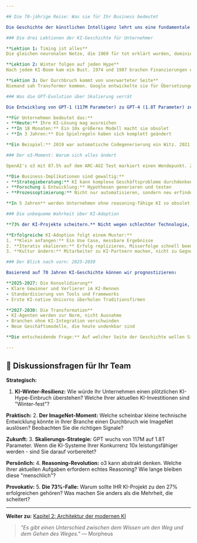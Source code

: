 ```yaml
---

## Die 70-jährige Reise: Was sie für Ihr Business bedeutet

Die Geschichte der künstlichen Intelligenz lehrt uns eine fundamentale Wahrheit: **Intelligenz ist Evolution, nicht Revolution.** Was heute unmöglich erscheint, kann morgen Realität werden. Die faszinierende Reise von Alan Turings philosophischer Frage "Can machines think?" bis zu den heute denkenden Maschinen zeigt uns, dass oft der Weg wichtiger ist als das Ziel.

### Die drei Lektionen der KI-Geschichte für Unternehmer

**Lektion 1: Timing ist alles**  
Die gleichen neuronalen Netze, die 1969 für tot erklärt wurden, dominieren heute die Welt. **Der Unterschied?** Rechenleistung, Daten und der richtige Zeitpunkt. **Für Ihr Business bedeutet das:** Die KI-Technologie, die heute zu teuer oder unreif erscheint, könnte in 18 Monaten Ihren Markt revolutionieren. Wer zu früh investiert, verbrennt Geld. Wer zu spät kommt, wird überrollt.

**Lektion 2: Winter folgen auf jeden Hype**  
Nach jedem KI-Boom kam ein Bust. 1974 und 1987 brachen Finanzierungen ein, Startups starben, Experten wechselten die Branche. **Die Überlebenden?** Unternehmen mit realistischen Erwartungen und diversifizierten Portfolios. **Ihre Strategie sollte sein:** Investieren Sie in KI, aber machen Sie sich nicht abhängig. Nutzen Sie die Technologie, aber behalten Sie menschliche Alternativen.

**Lektion 3: Der Durchbruch kommt von unerwarteter Seite**  
Niemand sah Transformer kommen. Google entwickelte sie für Übersetzungen, heute treiben sie die gesamte KI-Revolution. ImageNet war ein akademischer Wettbewerb, keine kommerzielle Initiative. **Die Implikation:** Beobachten Sie nicht nur Ihre direkten Konkurrenten. Die disruption kommt oft aus der Forschung, von Quereinsteigern oder aus anderen Branchen.

### Was die GPT-Evolution über Skalierung verrät

Die Entwicklung von GPT-1 (117M Parameter) zu GPT-4 (1.8T Parameter) zeigt ein brutales Muster: **Jede Größenordnung bringt qualitative Sprünge.** 

**Für Unternehmen bedeutet das:**
- **Heute:** Ihre KI-Lösung mag ausreichen
- **In 18 Monaten:** Ein 10x größeres Modell macht sie obsolet
- **In 3 Jahren:** Die Spielregeln haben sich komplett geändert

**Ein Beispiel:** 2019 war automatische Codegenerierung ein Witz. 2021 konnte Copilot einfache Funktionen schreiben. 2024 generiert Claude ganze Anwendungen. **Was ist Ihre Branche's "Codegenerierung"?**

### Der o3-Moment: Warum sich alles ändert

OpenAI's o3 mit 87.5% auf dem ARC-AGI Test markiert einen Wendepunkt. Zum ersten Mal kann KI wirklich **abstrakt denken**, nicht nur Muster erkennen. 

**Die Business-Implikationen sind gewaltig:**
- **Strategieberatung:** KI kann komplexe Geschäftsprobleme durchdenken
- **Forschung & Entwicklung:** Hypothesen generieren und testen
- **Prozessoptimierung:** Nicht nur automatisieren, sondern neu erfinden

**In 5 Jahren** werden Unternehmen ohne reasoning-fähige KI so obsolet sein wie heute Firmen ohne Internet.

### Die unbequeme Wahrheit über KI-Adoption

**73% der KI-Projekte scheitern.** Nicht wegen schlechter Technologie, sondern wegen falscher Erwartungen. Die Geschichte zeigt: Unternehmen, die KI als Allheilmittel sehen, erleben ihr eigenes "AI Winter".

**Erfolgreiche KI-Adoption folgt einem Muster:**
1. **Klein anfangen:** Ein Use Case, messbare Ergebnisse
2. **Iterativ skalieren:** Erfolg replizieren, Misserfolge schnell beenden
3. **Kultur ändern:** Mitarbeiter zu KI-Partnern machen, nicht zu Gegnern

### Der Blick nach vorn: 2025-2030

Basierend auf 70 Jahren KI-Geschichte können wir prognostizieren:

**2025-2027: Die Konsolidierung**
- Klare Gewinner und Verlierer im KI-Rennen
- Standardisierung von Tools und Frameworks
- Erste KI-native Unicorns überholen Traditionsfirmen

**2027-2030: Die Transformation**
- KI-Agenten werden zur Norm, nicht Ausnahme
- Branchen ohne KI-Integration verschwinden
- Neue Geschäftsmodelle, die heute undenkbar sind

**Die entscheidende Frage:** Auf welcher Seite der Geschichte wollen Sie stehen?

---
```


## 💭 Diskussionsfragen für Ihr Team

**Strategisch:**
1. **KI-Winter-Resilienz:** Wie würde Ihr Unternehmen einen plötzlichen KI-Hype-Einbruch überstehen? Welche Ihrer aktuellen KI-Investitionen sind "Winter-fest"?

**Praktisch:**
2. **Der ImageNet-Moment:** Welche scheinbar kleine technische Entwicklung könnte in Ihrer Branche einen Durchbruch wie ImageNet auslösen? Beobachten Sie die richtigen Signale?

**Zukunft:**
3. **Skalierungs-Strategie:** GPT wuchs von 117M auf 1.8T Parameter. Wenn die KI-Systeme Ihrer Konkurrenz 10x leistungsfähiger werden - sind Sie darauf vorbereitet?

**Persönlich:**
4. **Reasoning-Revolution:** o3 kann abstrakt denken. Welche Ihrer aktuellen Aufgaben erfordern echtes Reasoning? Wie lange bleiben diese "menschlich"?

**Provokativ:**
5. **Die 73%-Falle:** Warum sollte IHR KI-Projekt zu den 27% erfolgreichen gehören? Was machen Sie anders als die Mehrheit, die scheitert?

---

**Weiter zu:** [Kapitel 2: Architektur der modernen KI](../kapitel_2/intro.md)

> *"Es gibt einen Unterschied zwischen dem Wissen um den Weg und dem Gehen des Weges."* — Morpheus
